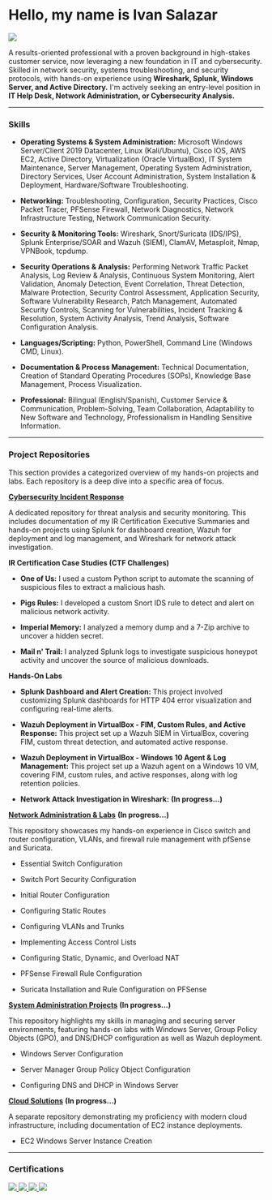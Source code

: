 # Hello, my name is Ivan Salazar

<a href="https://linkedin.com/in/ivan-a-salazar1"><img src="https://img.shields.io/badge/-LinkedIn_Profile-0072b1?&style=for-the-badge&logo=linkedin&logoColor=white" /></a>

A results-oriented professional with a proven background in high-stakes customer service, now leveraging a new foundation in IT and cybersecurity. Skilled in network security, systems troubleshooting, and security protocols, with hands-on experience using **Wireshark, Splunk, Windows Server, and Active Directory.** I'm actively seeking an entry-level position in **IT Help Desk, Network Administration, or Cybersecurity Analysis.**

---

### Skills
- **Operating Systems & System Administration:** Microsoft Windows Server/Client 2019 Datacenter, Linux (Kali/Ubuntu), Cisco IOS, AWS EC2, Active Directory, Virtualization (Oracle VirtualBox), IT System Maintenance, Server Management, Operating System Administration, Directory Services, User Account Administration, System Installation & Deployment, Hardware/Software Troubleshooting.

- **Networking:** Troubleshooting, Configuration, Security Practices, Cisco Packet Tracer, PFSense Firewall, Network Diagnostics, Network Infrastructure Testing, Network Communication Security.

- **Security & Monitoring Tools:** Wireshark, Snort/Suricata (IDS/IPS), Splunk Enterprise/SOAR and Wazuh (SIEM), ClamAV, Metasploit, Nmap, VPNBook, tcpdump.

- **Security Operations & Analysis:** Performing Network Traffic Packet Analysis, Log Review & Analysis, Continuous System Monitoring, Alert Validation, Anomaly Detection, Event Correlation, Threat Detection, Malware Protection, Security Control Assessment, Application Security, Software Vulnerability Research, Patch Management, Automated Security Controls, Scanning for Vulnerabilities, Incident Tracking & Resolution, System Activity Analysis, Trend Analysis, Software Configuration Analysis.

- **Languages/Scripting:** Python, PowerShell, Command Line (Windows CMD, Linux).

- **Documentation & Process Management:** Technical Documentation, Creation of Standard Operating Procedures (SOPs), Knowledge Base Management, Process Visualization.

- **Professional:** Bilingual (English/Spanish), Customer Service & Communication, Problem-Solving, Team Collaboration, Adaptability to New Software and Technology, Professionalism in Handling Sensitive Information.

---

### Project Repositories
This section provides a categorized overview of my hands-on projects and labs. Each repository is a deep dive into a specific area of focus.

[**Cybersecurity Incident Response**](https://github.com/iagsalazar1-cs/Cybersecurity-Incident-Response)

A dedicated repository for threat analysis and security monitoring. This includes documentation of my IR Certification Executive Summaries and hands-on projects using Splunk for dashboard creation, Wazuh for deployment and log management, and Wireshark for network attack investigation.

**IR Certification Case Studies (CTF Challenges)**

- **One of Us:** I used a custom Python script to automate the scanning of suspicious files to extract a malicious hash.

- **Pigs Rules:** I developed a custom Snort IDS rule to detect and alert on malicious network activity.

- **Imperial Memory:** I analyzed a memory dump and a 7-Zip archive to uncover a hidden secret.

- **Mail n' Trail:** I analyzed Splunk logs to investigate suspicious honeypot activity and uncover the source of malicious downloads.

**Hands-On Labs**

- **Splunk Dashboard and Alert Creation:** This project involved customizing Splunk dashboards for HTTP 404 error visualization and configuring real-time alerts.

- **Wazuh Deployment in VirtualBox - FIM, Custom Rules, and Active Response:** This project set up a Wazuh SIEM in VirtualBox, covering FIM, custom threat detection, and automated active response.

- **Wazuh Deployment in VirtualBox - Windows 10 Agent & Log Management:** This project set up a Wazuh agent on a Windows 10 VM, covering FIM, custom rules, and active responses, along with log retention policies.

- **Network Attack Investigation in Wireshark:** **(In progress...)**


[**Network Administration & Labs**](https://github.com/your-username/Network-Administration-&-Labs) **(In progress...)**

This repository showcases my hands-on experience in Cisco switch and router configuration, VLANs, and firewall rule management with pfSense and Suricata.

- Essential Switch Configuration

- Switch Port Security Configuration

- Initial Router Configuration

- Configuring Static Routes

- Configuring VLANs and Trunks

- Implementing Access Control Lists

- Configuring Static, Dynamic, and Overload NAT

- PFSense Firewall Rule Configuration

- Suricata Installation and Rule Configuration on PFSense

[**System Administration Projects**](https://github.com/your-username/System-Administration-Projects) **(In progress...)**

This repository highlights my skills in managing and securing server environments, featuring hands-on labs with Windows Server, Group Policy Objects (GPO), and DNS/DHCP configuration as well as Wazuh deployment.

- Windows Server Configuration

- Server Manager Group Policy Object Configuration

- Configuring DNS and DHCP in Windows Server

[**Cloud Solutions**](https://github.com/your-username/Cloud-Solutions) **(In progress...)**

A separate repository demonstrating my proficiency with modern cloud infrastructure, including documentation of EC2 instance deployments.

- EC2 Windows Server Instance Creation

---

### Certifications
<a href="https://www.credly.com/badges/30ddd4b5-8edf-4239-86be-9a9715853eb2/public_url">
  <img src="https://img.shields.io/badge/-CompTIA_Security%2B-FF0000?&style=for-the-badge&logo=white" />
</a>

<a href="https://platform.ironcircle.com/certifications/cyber-advantage/gmhy2bf2n8ynqjsfsk0ka9gf">
  <img src="https://img.shields.io/badge/-IronCircle_CyberAdvantage-006400?&style=for-the-badge&logoColor=white" />
</a>

<a href="https://platform.ironcircle.com/certifications/tdx-arena-ir-expert/bv3jg1t53aaqziafnqkzlfab">
  <img src="https://img.shields.io/badge/-IronCircle_TDX_Arena-000080?&style=for-the-badge&logoColor=white" />
</a>

<a href="https://credsverse.com/credentials/1e6d335d-f012-450a-9b86-d58834b02a02">
<img src="https://img.shields.io/badge/-CSULB_Cybersecurity-003366?&style=for-the-badge&logoColor=white" />
</a>
